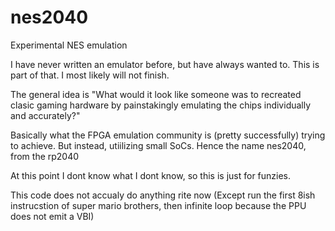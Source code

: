 # nes2040
Experimental NES emulation

I have never written an emulator before, but have always wanted to. This is part of that. I most likely will not finish.

The general idea is "What would it look like someone was to recreated clasic gaming hardware by painstakingly emulating the chips individually and accurately?"

Basically what the FPGA emulation community is (pretty successfully) trying to achieve. But instead, utiilizing small SoCs. Hence the name nes2040, from the rp2040

At this point I dont know what I dont know, so this is just for funzies.

This code does not accualy do anything rite now (Except run the first 8ish instrucstion of super mario brothers, then infinite loop because the PPU does not emit a VBI)